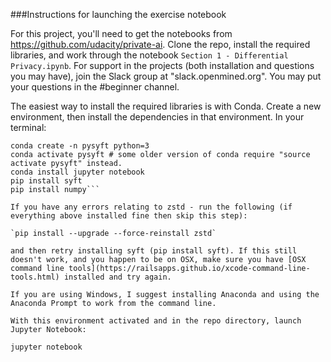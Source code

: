
###Instructions for launching the exercise notebook

For this project, you'll need to get the notebooks from https://github.com/udacity/private-ai. Clone the repo, install the required libraries, and work through the notebook `Section 1 - Differential Privacy.ipynb`. For support in the projects (both installation and questions you may have), join the Slack group at "slack.openmined.org". You may put your questions in the #beginner channel.

The easiest way to install the required libraries is with Conda. Create a new environment, then install the dependencies in that environment. In your terminal:
```
conda create -n pysyft python=3
conda activate pysyft # some older version of conda require "source activate pysyft" instead.
conda install jupyter notebook
pip install syft
pip install numpy```

If you have any errors relating to zstd - run the following (if everything above installed fine then skip this step):

`pip install --upgrade --force-reinstall zstd`  

and then retry installing syft (pip install syft). If this still doesn't work, and you happen to be on OSX, make sure you have [OSX command line tools](https://railsapps.github.io/xcode-command-line-tools.html) installed and try again.

If you are using Windows, I suggest installing Anaconda and using the Anaconda Prompt to work from the command line.

With this environment activated and in the repo directory, launch Jupyter Notebook:

jupyter notebook